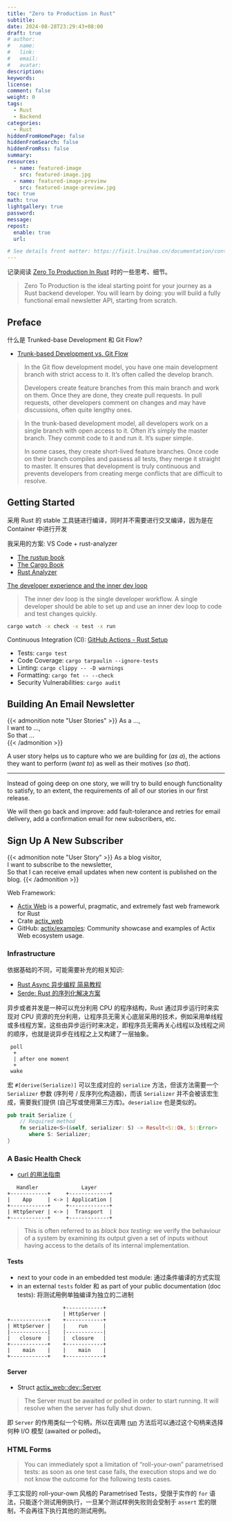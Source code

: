 ```yaml
---
title: "Zero to Production in Rust"
subtitle:
date: 2024-08-28T23:29:43+08:00
draft: true
# author:
#   name:
#   link:
#   email:
#   avatar:
description:
keywords:
license:
comment: false
weight: 0
tags:
  - Rust
  - Backend
categories:
  - Rust
hiddenFromHomePage: false
hiddenFromSearch: false
hiddenFromRss: false
summary:
resources:
  - name: featured-image
    src: featured-image.jpg
  - name: featured-image-preview
    src: featured-image-preview.jpg
toc: true
math: true
lightgallery: true
password:
message:
repost:
  enable: true
  url:

# See details front matter: https://fixit.lruihao.cn/documentation/content-management/introduction/#front-matter
---
```


记录阅读 [Zero To Production In Rust](https://www.zero2prod.com/index.html) 时的一些思考、细节。

> Zero To Production is the ideal starting point for your journey as a Rust backend developer.
> You will learn by doing: you will build a fully functional email newsletter API, starting from scratch.

<!--more-->

## Preface

什么是 Trunked-base Development 和 Git Flow?

- [Trunk-based Development vs. Git Flow](https://www.toptal.com/software/trunk-based-development-git-flow)

> In the Git flow development model, you have one main development branch with strict access to it. It’s often called the develop branch.
> 
> Developers create feature branches from this main branch and work on them. Once they are done, they create pull requests. In pull requests, other developers comment on changes and may have discussions, often quite lengthy ones.

> In the trunk-based development model, all developers work on a single branch with open access to it. Often it’s simply the master branch. They commit code to it and run it. It’s super simple.
> 
> In some cases, they create short-lived feature branches. Once code on their branch compiles and passess all tests, they merge it straight to master. It ensures that development is truly continuous and prevents developers from creating merge conflicts that are difficult to resolve.

## Getting Started

采用 Rust 的 stable 工具链进行编译，同时并不需要进行交叉编译，因为是在 Container 中进行开发

我采用的方案: VS Code + rust-analyzer

- [The rustup book](https://rust-lang.github.io/rustup/)
- [The Cargo Book](https://doc.rust-lang.org/cargo/)
- [Rust Analyzer](https://rust-analyzer.github.io/)

[The developer experience and the inner dev loop](https://www.getambassador.io/docs/telepresence/latest/concepts/devloop)

> The inner dev loop is the single developer workflow. A single developer should be able to set up and use an inner dev loop to code and test changes quickly.

```bash
cargo watch -x check -x test -x run
```

Continuous Integration (CI): [GitHub Actions - Rust Setup](https://gist.github.com/LukeMathWalker/5ae1107432ce283310c3e601fac915f3)

- Tests: `cargo test`
- Code Coverage: `cargo tarpaulin --ignore-tests`
- Linting: `cargo clippy -- -D warnings`
- Formatting: `cargo fmt -- --check`
- Security Vulnerabilities: `cargo audit`

## Building An Email Newsletter

{{< admonition note "User Stories" >}}
As a …,   
I want to …,   
So that …   
{{< /admonition >}}

A user story helps us to capture who we are building for (*as a*), the actions they want to perform (*want to*) as well as their motives (*so that*).

---

Instead of going deep on one story, we will try to build enough functionality to satisfy, to an extent, the requirements of all of our stories in our first release.

We will then go back and improve: add fault-tolerance and retries for email delivery, add a confirmation email for new subscribers, etc.

## Sign Up A New Subscriber

{{< admonition note "User Story" >}}
As a blog visitor,   
I want to subscribe to the newsletter,   
So that I can receive email updates when new content is published on the blog.
{{< /admonition >}}

Web Framework:

- [Actix Web](https://actix.rs/) is a powerful, pragmatic, and extremely fast web framework for Rust
- Crate [actix_web](https://docs.rs/actix-web/4.0.1/actix_web/index.html)
- GitHub: [actix/examples](https://github.com/actix/examples): Community showcase and examples of Actix Web ecosystem usage.

### Infrastructure

依据基础的不同，可能需要补充的相关知识:

- [Rust Async 异步编程 简易教程](https://www.bilibili.com/video/BV16r4y187P4)
- [Serde: Rust 的序列化解决方案](https://www.bilibili.com/video/BV1Nu411z7w8)

异步或者并发是一种可以充分利用 CPU 的程序结构，Rust 通过异步运行时来实现对 CPU 资源的充分利用，让程序员无需关心底层采用的技术，例如采用单线程或多线程方案，这些由异步运行时来决定，即程序员无需再关心线程以及线程之间的顺序，也就是说异步在线程之上又构建了一层抽象。

```goat
 poll                         
  +                          
  | after one moment                    
  +                          
 wake                         
```

宏 `#[derive(Serialize)]` 可以生成对应的 `serialize` 方法，但该方法需要一个 `Serializer` 参数 (序列号 / 反序列化构造器)，而该 `Serializer` 并不会被该宏生成，需要我们提供 (自己写或使用第三方库)。`deserialize` 也是类似的。

```rs
pub trait Serialize {
    // Required method
    fn serialize<S>(&self, serializer: S) -> Result<S::Ok, S::Error>
       where S: Serializer;
}
```


### A Basic Health Check

- [curl 的用法指南](https://www.ruanyifeng.com/blog/2019/09/curl-reference.html)

```goat
   Handler              Layer       
+------------+     +-------------+
|    App     | <-> | Application |
+------------+     +-------------+
| HttpServer | <-> |  Transport  |
+------------+     +-------------+
```

> This is often referred to as *black box testing*: we verify the behaviour of a system by examining its output given a set of inputs without having access to the details of its internal implementation.

#### Tests

- next to your code in an embedded test module: 通过条件编译的方式实现
- in an external `tests` folder 和 as part of your public documentation (doc tests): 将测试用例单独编译为独立的二进制

```goat
                  +------------+
                  | HttpServer |
+------------+    +------------+
| HttpServer |    |    run     |
|------------|    |------------|
|   closure  |    |  closure   |
+------------+    +------------+
|    main    |    |    main    |
+------------+    +------------+
```

#### Server

- Struct [actix_web::dev::Server](https://docs.rs/actix-web/4.9.0/actix_web/dev/struct.Server.html)

> The Server must be awaited or polled in order to start running. It will resolve when the server has fully shut down.

即 `Server` 的作用类似一个句柄，所以在调用 [run](https://docs.rs/actix-web/4.9.0/actix_web/struct.HttpServer.html#method.run) 方法后可以通过这个句柄来选择何种 I/O 模型 (awaited or polled)。

### HTML Forms

> You can immediately spot a limitation of “roll-your-own” parametrised tests: as soon as one test case fails, the execution stops and we do not know the outcome for the following tests cases.

手工实现的 roll-your-own 风格的 Parametrised Tests，受限于实作的 `for` 语法，只能逐个测试用例执行，一旦某个测试样例失败则会受制于 `assert` 宏的限制，不会再往下执行其他的测试用例。

